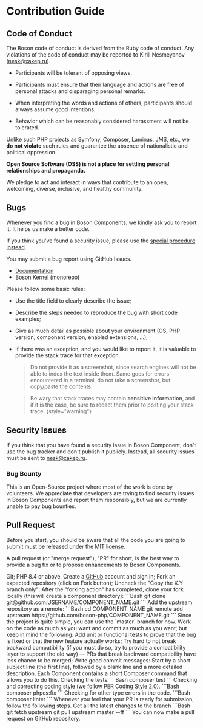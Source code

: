 # Contribution Guide

## Code of Conduct

The Boson code of conduct is derived from the Ruby code of conduct.
Any violations of the code of conduct may be reported
to Kirill Nesmeyanov ([nesk@xakep.ru](mailto:nesk@xakep.ru)).

- Participants will be tolerant of opposing views.

- Participants must ensure that their language and actions are free of
  personal attacks and disparaging personal remarks.

- When interpreting the words and actions of others, participants
  should always assume good intentions.

- Behavior which can be reasonably considered harassment will not be tolerated.

Unlike such PHP projects as Symfony, Composer, Laminas, JMS, etc., we **do not
violate** such rules and guarantee the absence of nationalistic and political
oppression.

**Open Source Software (OSS) is not a place for settling personal
relationships and propaganda.**

We pledge to act and interact in ways that contribute to an open, welcoming,
diverse, inclusive, and healthy community.

## Bugs

Whenever you find a bug in Boson Components, we kindly ask you to report it.
It helps us make a better code.

<warning>
If you think you've found a security issue, please use 
the <a href="contribution.md#security-issues">special procedure instead</a>.
</warning>

You may submit a bug report using GitHub Issues.
- [Documentation](https://github.com/boson-php/docs/issues)
- [Boson Kernel (monorepo)](https://github.com/boson-php/boson/issues)

Please follow some basic rules:

- Use the title field to clearly describe the issue;
- Describe the steps needed to reproduce the bug with short code examples;
- Give as much detail as possible about your environment (OS, PHP version, 
  component version, enabled extensions, ...);
- If there was an exception, and you would like to report it, it is valuable to 
  provide the stack trace for that exception.
  > Do not provide it as a screenshot, since search engines will not be able to 
  > index the text inside them. Same goes for errors encountered in a terminal, 
  > do not take a screenshot, but copy/paste the contents. 
  
  > Be wary that stack traces may contain **sensitive information**, and if 
  > it is the case, be sure to redact them prior to posting your stack trace.
  {style="warning"}


## Security Issues

If you think that you have found a security issue in Boson Component,
don't use the bug tracker and don't publish it publicly. Instead, all security
issues must be sent to [nesk@xakep.ru](mailto:nesk@xakep.ru).

### Bug Bounty

This is an Open-Source project where most of the work is done by volunteers.
We appreciate that developers are trying to find security issues in Boson
Components and report them responsibly, but we are currently unable to
pay bug bounties.

## Pull Request

Before you start, you should be aware that all the code you are going to
submit must be released under the [MIT license](https://opensource.org/license/mit).

A pull request (or "merge request"), "PR" for short, is the best way to
provide a bug fix or to propose enhancements to Boson Components.

<procedure title="#1: Setup your Environment">
  <step>Git;</step>
  <step>PHP 8.4 or above.</step>
</procedure>

<procedure title="#2: Get the Source Code">
  <step>
    Create a <a href="https://github.com">GitHub</a> account and sign in;
  </step>
  <step>
    Fork an expected repository (click on <shortcut>Fork</shortcut> button);
  </step>
  <step>
    Uncheck the "Copy the X.Y branch only";
  </step>
  <step>
    After the "forking action" has completed, clone your fork locally 
    (this will create a component directory):
    ```Bash
    git clone git@github.com:USERNAME/COMPONENT_NAME.git
    ```
  </step>
  <step>
    Add the upstream repository as a remote:
    ```Bash
    cd COMPONENT_NAME
    git remote add upstream https://github.com/boson-php/COMPONENT_NAME.git
    ```
  </step>
</procedure>

<procedure title="#3: Choose the right Branch">
  Since the project is quite simple, you can use the `master` branch for now.
</procedure>

<procedure title="#4: Work on your Pull Request">
  Work on the code as much as you want and commit as much as you want; 
  but keep in mind the following:
  <step>
    Add unit or functional tests to prove that the bug is fixed or 
    that the new feature actually works;
  </step>
  <step>
    Try hard to not break backward compatibility (if you must do so, try to 
    provide a compatibility layer to support the old way) &mdash; PRs that 
    break backward compatibility have less chance to be merged;
  </step>
  <step>
    Write good commit messages: Start by a short subject line (the first line), 
    followed by a blank line and a more detailed description.
  </step>
</procedure>

<procedure title="#5: Check that the current Tests Pass">
  Each Component contains a short Composer command that allows you to do this.
  <step>
    Checking the tests.
    ```Bash
    composer test
    ```
  </step>
  <step>
    Checking and correcting coding style (we follow <a href="https://www.php-fig.org/per/coding-style/">PER Coding Style 2.0</a>).
    ```Bash
    composer phpcs:fix
    ```
  </step>
  <step>
    Checking for other type errors in the code.
    ```Bash
    composer linter
    ```
  </step>
</procedure>

<procedure title="#6: Submit your Pull Request">
  Whenever you feel that your PR is ready for submission, 
  follow the following steps.
  <step>
    Get all the latest changes to the branch
    ```Bash
    git fetch upstream
    git pull upstream master --ff
    ```
  </step>
  <step>
    You can now make a pull request on GitHub repository.
  </step>
</procedure>